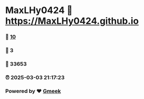 # MaxLHy0424 :link: https://MaxLHy0424.github.io 
### :page_facing_up: [10](https://MaxLHy0424.github.io/tag.html) 
### :speech_balloon: 3 
### :hibiscus: 33653 
### :alarm_clock: 2025-03-03 21:17:23 
### Powered by :heart: [Gmeek](https://github.com/Meekdai/Gmeek)

